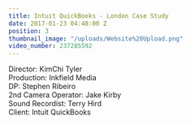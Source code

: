 ```yaml
---
title: Intuit QuickBooks - London Case Study
date: 2017-01-23 04:48:00 Z
position: 3
thumbnail_image: "/uploads/Website%20Upload.png"
video_number: 237285592
---
```


Director: KimChi Tyler<br>
Production: Inkfield Media<br>
DP: Stephen Ribeiro<br>
2nd Camera Operator: Jake Kirby<br>
Sound Recordist: Terry Hird<br>
Client: Intuit QuickBooks<br>